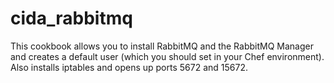 # cida_rabbitmq

This cookbook allows you to install RabbitMQ and the RabbitMQ Manager and creates a default user (which you should set in your Chef environment). Also installs iptables and opens up ports 5672 and 15672.
